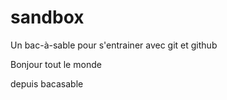 # sandbox
Un bac-à-sable pour s'entrainer avec git et github

Bonjour tout le monde

depuis bacasable
